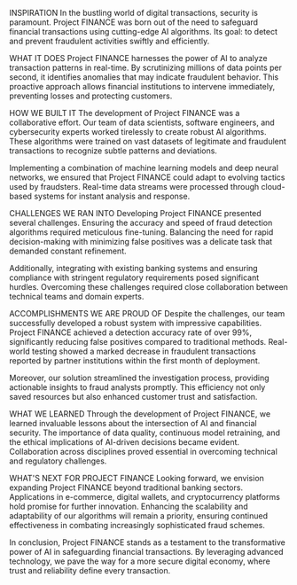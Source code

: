 INSPIRATION
In the bustling world of digital transactions, security is paramount. Project FINANCE was born out of the need to safeguard financial transactions using cutting-edge AI algorithms. Its goal: to detect and prevent fraudulent activities swiftly and efficiently.

WHAT IT DOES
Project FINANCE harnesses the power of AI to analyze transaction patterns in real-time. By scrutinizing millions of data points per second, it identifies anomalies that may indicate fraudulent behavior. This proactive approach allows financial institutions to intervene immediately, preventing losses and protecting customers.

HOW WE BUILT IT
The development of Project FINANCE was a collaborative effort. Our team of data scientists, software engineers, and cybersecurity experts worked tirelessly to create robust AI algorithms. These algorithms were trained on vast datasets of legitimate and fraudulent transactions to recognize subtle patterns and deviations.

Implementing a combination of machine learning models and deep neural networks, we ensured that Project FINANCE could adapt to evolving tactics used by fraudsters. Real-time data streams were processed through cloud-based systems for instant analysis and response.

CHALLENGES WE RAN INTO
Developing Project FINANCE presented several challenges. Ensuring the accuracy and speed of fraud detection algorithms required meticulous fine-tuning. Balancing the need for rapid decision-making with minimizing false positives was a delicate task that demanded constant refinement.

Additionally, integrating with existing banking systems and ensuring compliance with stringent regulatory requirements posed significant hurdles. Overcoming these challenges required close collaboration between technical teams and domain experts.

ACCOMPLISHMENTS WE ARE PROUD OF
Despite the challenges, our team successfully developed a robust system with impressive capabilities. Project FINANCE achieved a detection accuracy rate of over 99%, significantly reducing false positives compared to traditional methods. Real-world testing showed a marked decrease in fraudulent transactions reported by partner institutions within the first month of deployment.

Moreover, our solution streamlined the investigation process, providing actionable insights to fraud analysts promptly. This efficiency not only saved resources but also enhanced customer trust and satisfaction.

WHAT WE LEARNED
Through the development of Project FINANCE, we learned invaluable lessons about the intersection of AI and financial security. The importance of data quality, continuous model retraining, and the ethical implications of AI-driven decisions became evident. Collaboration across disciplines proved essential in overcoming technical and regulatory challenges.

WHAT'S NEXT FOR PROJECT FINANCE
Looking forward, we envision expanding Project FINANCE beyond traditional banking sectors. Applications in e-commerce, digital wallets, and cryptocurrency platforms hold promise for further innovation. Enhancing the scalability and adaptability of our algorithms will remain a priority, ensuring continued effectiveness in combating increasingly sophisticated fraud schemes.

In conclusion, Project FINANCE stands as a testament to the transformative power of AI in safeguarding financial transactions. By leveraging advanced technology, we pave the way for a more secure digital economy, where trust and reliability define every transaction.
